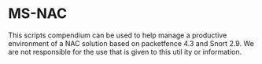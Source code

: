 # MS-NAC
This scripts compendium can be used to help manage  a productive environment of a NAC solution based on packetfence  4.3 and Snort 2.9. We are not responsible for the use that is given to this util ity or information.
